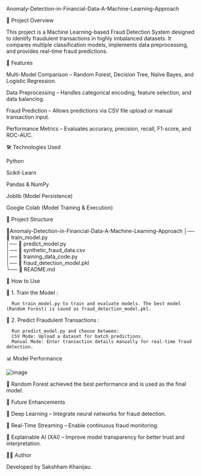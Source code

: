 Anomaly-Detection-in-Financial-Data-A-Machine-Learning-Approach

📌 Project Overview

This project is a Machine Learning-based Fraud Detection System designed to identify fraudulent transactions in highly imbalanced datasets. It compares multiple classification models, implements data preprocessing, and provides real-time fraud predictions.

🚀 Features

Multi-Model Comparison – Random Forest, Decision Tree, Naïve Bayes, and Logistic Regression.

Data Preprocessing – Handles categorical encoding, feature selection, and data balancing.

Fraud Prediction – Allows predictions via CSV file upload or manual transaction input.

Performance Metrics – Evaluates accuracy, precision, recall, F1-score, and ROC-AUC.


🛠️ Technologies Used

Python

Scikit-Learn

Pandas & NumPy

Joblib (Model Persistence)

Google Colab (Model Training & Execution)


📂 Project Structure

📁Anomaly-Detection-in-Financial-Data-A-Machine-Learning-Approach
│── 📜 train_model.py             
│── 📜 predict_model.py           
│── 📜 synthetic_fraud_data.csv   
│── 📜 training_data_code.py     
│── 📜 fraud_detection_model.pkl  
└── 📜 README.md                  

📌 How to Use

🔹 1. Train the Model :

      Run train_model.py to train and evaluate models. The best model (Random Forest) is saved as fraud_detection_model.pkl.

🔹 2. Predict Fraudulent Transactions :

      Run predict_model.py and choose between:
      CSV Mode: Upload a dataset for batch predictions.
      Manual Mode: Enter transaction details manually for real-time fraud detection.


📊 Model Performance

![image](https://github.com/user-attachments/assets/0e04b77d-a148-4001-8d7c-3db6957ef229)

📌 Random Forest achieved the best performance and is used as the final model.

🔮 Future Enhancements

🔹 Deep Learning – Integrate neural networks for fraud detection.

🔹 Real-Time Streaming – Enable continuous fraud monitoring.

🔹 Explainable AI (XAI) – Improve model transparency for better trust and interpretation.

👨‍💻 Author

Developed by Sakshham Khanijau.


